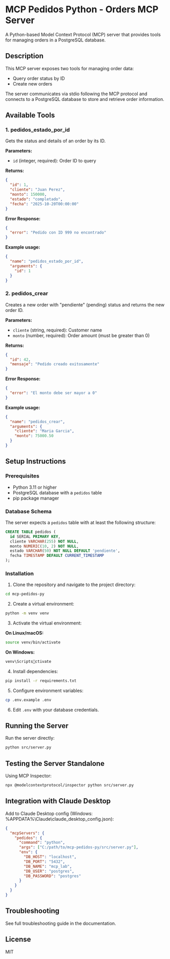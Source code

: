# MCP Pedidos Python - Orders MCP Server

A Python-based Model Context Protocol (MCP) server that provides tools for managing orders in a PostgreSQL database.

## Description

This MCP server exposes two tools for managing order data:
- Query order status by ID
- Create new orders

The server communicates via stdio following the MCP protocol and connects to a PostgreSQL database to store and retrieve order information.

## Available Tools

### 1. pedidos_estado_por_id

Gets the status and details of an order by its ID.

**Parameters:**
- `id` (integer, required): Order ID to query

**Returns:**
```json
{
  "id": 1,
  "cliente": "Juan Perez",
  "monto": 150000,
  "estado": "completado",
  "fecha": "2025-10-20T00:00:00"
}
```

**Error Response:**
```json
{
  "error": "Pedido con ID 999 no encontrado"
}
```

**Example usage:**
```json
{
  "name": "pedidos_estado_por_id",
  "arguments": {
    "id": 1
  }
}
```

### 2. pedidos_crear

Creates a new order with "pendiente" (pending) status and returns the new order ID.

**Parameters:**
- `cliente` (string, required): Customer name
- `monto` (number, required): Order amount (must be greater than 0)

**Returns:**
```json
{
  "id": 42,
  "mensaje": "Pedido creado exitosamente"
}
```

**Error Response:**
```json
{
  "error": "El monto debe ser mayor a 0"
}
```

**Example usage:**
```json
{
  "name": "pedidos_crear",
  "arguments": {
    "cliente": "Maria Garcia",
    "monto": 75000.50
  }
}
```

## Setup Instructions

### Prerequisites

- Python 3.11 or higher
- PostgreSQL database with a `pedidos` table
- pip package manager

### Database Schema

The server expects a `pedidos` table with at least the following structure:

```sql
CREATE TABLE pedidos (
  id SERIAL PRIMARY KEY,
  cliente VARCHAR(255) NOT NULL,
  monto NUMERIC(10, 2) NOT NULL,
  estado VARCHAR(50) NOT NULL DEFAULT 'pendiente',
  fecha TIMESTAMP DEFAULT CURRENT_TIMESTAMP
);
```

### Installation

1. Clone the repository and navigate to the project directory:
```bash
cd mcp-pedidos-py
```

2. Create a virtual environment:
```bash
python -m venv venv
```

3. Activate the virtual environment:

**On Linux/macOS:**
```bash
source venv/bin/activate
```

**On Windows:**
```cmd
venv\Scriptsctivate
```

4. Install dependencies:
```bash
pip install -r requirements.txt
```

5. Configure environment variables:
```bash
cp .env.example .env
```

6. Edit `.env` with your database credentials.

## Running the Server

Run the server directly:
```bash
python src/server.py
```

## Testing the Server Standalone

Using MCP Inspector:
```bash
npx @modelcontextprotocol/inspector python src/server.py
```

## Integration with Claude Desktop

Add to Claude Desktop config (Windows: %APPDATA%\Claude\claude_desktop_config.json):

```json
{
  "mcpServers": {
    "pedidos": {
      "command": "python",
      "args": ["C:/path/to/mcp-pedidos-py/src/server.py"],
      "env": {
        "DB_HOST": "localhost",
        "DB_PORT": "5432",
        "DB_NAME": "mcp_lab",
        "DB_USER": "postgres",
        "DB_PASSWORD": "postgres"
      }
    }
  }
}
```

## Troubleshooting

See full troubleshooting guide in the documentation.

## License

MIT

